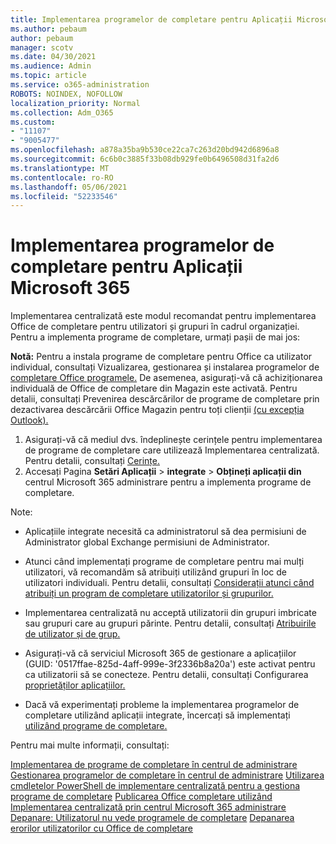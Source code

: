 ```yaml
---
title: Implementarea programelor de completare pentru Aplicații Microsoft 365
ms.author: pebaum
author: pebaum
manager: scotv
ms.date: 04/30/2021
ms.audience: Admin
ms.topic: article
ms.service: o365-administration
ROBOTS: NOINDEX, NOFOLLOW
localization_priority: Normal
ms.collection: Adm_O365
ms.custom:
- "11107"
- "9005477"
ms.openlocfilehash: a878a35ba9b530ce22ca7c263d20bd942d6896a8
ms.sourcegitcommit: 6c6b0c3885f33b08db929fe0b6496508d31fa2d6
ms.translationtype: MT
ms.contentlocale: ro-RO
ms.lasthandoff: 05/06/2021
ms.locfileid: "52233546"
---
```

# <a name="deploying-add-ins-for-microsoft-365-apps"></a>Implementarea programelor de completare pentru Aplicații Microsoft 365

Implementarea centralizată este modul recomandat pentru implementarea Office de completare pentru utilizatori și grupuri în cadrul organizației. Pentru a implementa programe de completare, urmați pașii de mai jos:

**Notă:** Pentru a instala programe de completare pentru Office ca utilizator individual, consultați Vizualizarea, gestionarea și instalarea programelor de [completare Office programele.](https://support.microsoft.com/topic/view-manage-and-install-add-ins-in-office-programs-16278816-1948-4028-91e5-76dca5380f8d) De asemenea, asigurați-vă că achiziționarea individuală de Office de completare din Magazin este activată. Pentru detalii, consultați Prevenirea descărcărilor de programe de completare prin dezactivarea descărcării Office Magazin pentru toți clienții [(cu excepția Outlook).](https://docs.microsoft.com/microsoft-365/admin/manage/manage-addins-in-the-admin-center?view=o365-worldwide#prevent-add-in-downloads-by-turning-off-the-office-store-across-all-clients-except-outlook)

1. Asigurați-vă că mediul dvs. îndeplinește cerințele pentru implementarea de programe de completare care utilizează Implementarea centralizată. Pentru detalii, consultați [Cerințe.](https://docs.microsoft.com/microsoft-365/admin/manage/centralized-deployment-of-add-ins?#requirements)
2. Accesați Pagina **Setări Aplicații**  >  **integrate**  >  **Obțineți aplicații din** centrul Microsoft 365 administrare pentru a implementa programe de completare. 

Note: 

- Aplicațiile integrate necesită ca administratorul să dea permisiuni de Administrator global Exchange permisiuni de Administrator.

- Atunci când implementați programe de completare pentru mai mulți utilizatori, vă recomandăm să atribuiți utilizând grupuri în loc de utilizatori individuali. Pentru detalii, consultați [Considerații atunci când atribuiți un program de completare utilizatorilor și grupurilor.](https://docs.microsoft.com/microsoft-365/admin/manage/manage-deployment-of-add-ins?view=o365-worldwide#considerations-when-assigning-an-add-in-to-users-and-groups)

- Implementarea centralizată nu acceptă utilizatorii din grupuri imbricate sau grupuri care au grupuri părinte. Pentru detalii, consultați [Atribuirile de utilizator și de grup.](https://docs.microsoft.com/microsoft-365/admin/manage/centralized-deployment-of-add-ins?view=o365-worldwide#user-and-group-assignments)

- Asigurați-vă că serviciul Microsoft 365 de gestionare a aplicațiilor (GUID: '0517ffae-825d-4aff-999e-3f2336b8a20a') este activat pentru ca utilizatorii să se conecteze. Pentru detalii, consultați Configurarea [proprietăților aplicațiilor.](https://docs.microsoft.com/azure/active-directory/manage-apps/add-application-portal-configure#configure-app-properties)

- Dacă vă experimentați probleme la implementarea programelor de completare utilizând aplicații integrate, încercați să implementați [utilizând programe de completare.](https://admin.microsoft.com/AdminPortal/Home?#/Settings/AddIns)

Pentru mai multe informații, consultați:

[Implementarea de programe de completare în centrul de administrare](https://docs.microsoft.com/microsoft-365/admin/manage/manage-deployment-of-add-ins) 
 [Gestionarea programelor de completare în centrul de administrare](https://docs.microsoft.com/microsoft-365/admin/manage/manage-addins-in-the-admin-center) 
 [Utilizarea cmdletelor PowerShell de implementare centralizată pentru a gestiona programe de completare](https://docs.microsoft.com/microsoft-365/enterprise/use-the-centralized-deployment-powershell-cmdlets-to-manage-add-ins) 
 [Publicarea Office completare utilizând Implementarea centralizată prin centrul Microsoft 365 administrare](https://docs.microsoft.com/office/dev/add-ins/publish/centralized-deployment#publish-an-office-add-in-via-centralized-deployment) 
 [Depanare: Utilizatorul nu vede programele de completare](https://docs.microsoft.com/office365/troubleshoot/access-management/user-not-seeing-add-ins) 
 [Depanarea erorilor utilizatorilor cu Office de completare](https://docs.microsoft.com/office/dev/add-ins/testing/testing-and-troubleshooting)